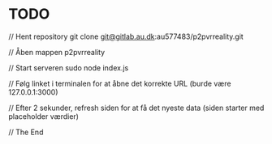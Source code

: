 # TODO

// Hent repository
git clone git@gitlab.au.dk:au577483/p2pvrreality.git

// Åben mappen p2pvrreality

// Start serveren
sudo node index.js

// Følg linket i terminalen for at åbne det korrekte URL (burde være 127.0.0.1:3000)

// Efter 2 sekunder, refresh siden for at få det nyeste data (siden starter med placeholder værdier)

// The End